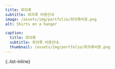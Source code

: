 ```yaml
---
title: 회의록
subtitle: 회의록 비용안내
image: /assets/img/portfolio/회의록비용.png
alt: Shirts on a hanger

caption:
  title: 회의록
  subtitle: 회의록 비용안내.
  thumbnail: /assets/img/portfolio/회의록비용.png
---
```

{:.list-inline}
